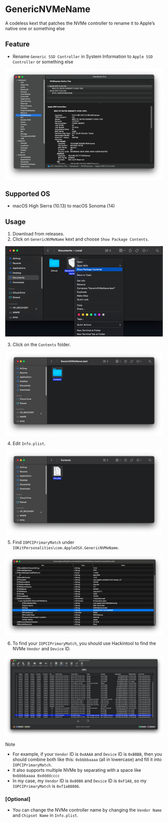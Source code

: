 # GenericNVMeName
A codeless kext that patches the NVMe controller to rename it to Apple’s native one or something else

## Feature
- Rename `Generic SSD Controller` in System Information to `Apple SSD Controller` or something else
<img src="Img/proof.png">

## Supported OS
- macOS High Sierra (10.13) to macOS Sonoma (14)
## Usage
1. Download from releases.
2. Click on `GenericNVMeName` kext and choose `Show Package Contents`.

<img src="Img/1.png">

3. Click on the `Contents` folder.

<img src="Img/2.png">

4. Edit `Info.plist`.

<img src="Img/3.png">

5. Find `IOPCIPrimaryMatch` under `IOKitPersonalities\com.AppleOSX.GenericNVMeName`.

<img src="Img/4.png">

6. To find your `IOPCIPrimaryMatch`, you should use Hackintool to find the NVMe `Vendor` and `Device` ID.

<img src="Img/5.png">

> [!NOTE]
> - For example, if your `Vendor` ID is `0xAAAA` and `Device` ID is `0xBBBB`, then you should combine both like this: `0xbbbbaaaa` (all in lowercase) and fill it into `IOPCIPrimaryMatch`.
> - It also supports multiple NVMe by separating with a space like `0xbbbbaaaa 0xddddcccc`
> - In my case, my `Vendor` ID is `0x8086` and `Device` ID is `0xF1A8`, so my `IOPCIPrimaryMatch` is `0xf1a88086`.
### [Optional]
- You can change the NVMe controller name by changing the `Vendor Name` and `Chipset Name` in `Info.plist`.




